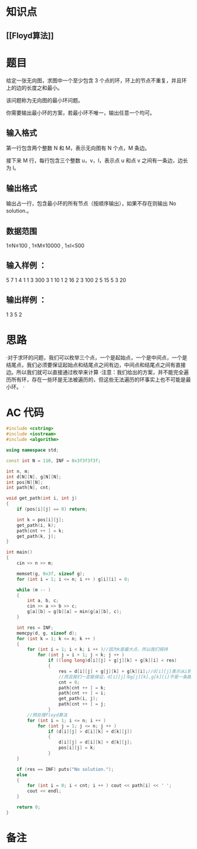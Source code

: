 # 知识点
  ## [[Floyd算法]]
# 题目
 给定一张无向图，求图中一个至少包含 3 个点的环，环上的节点不重复，并且环上的边的长度之和最小。

该问题称为无向图的最小环问题。

你需要输出最小环的方案，若最小环不唯一，输出任意一个均可。

## 输入格式
第一行包含两个整数 N 和 M，表示无向图有 N 个点，M 条边。

接下来 M 行，每行包含三个整数 u，v，l，表示点 u 和点 v 之间有一条边，边长为 l。

## 输出格式
输出占一行，包含最小环的所有节点（按顺序输出），如果不存在则输出 No solution.。

## 数据范围
1≤N≤100
,
1≤M≤10000
,
1≤l<500
## 输入样例 ：
5 7
1 4 1
1 3 300
3 1 10
1 2 16
2 3 100
2 5 15
5 3 20
## 输出样例 ：
1 3 5 2

# 思路
·对于求环的问题，我们可以枚举三个点，一个是起始点，一个是中间点，一个是结尾点，我们必须要保证起始点和结尾点之间有边，中间点和结尾点之间有直接边。所以我们就可以直接通过枚举来计算
·注意：我们给出的方案，并不能完全遍历所有环，存在一些环是无法被遍历的，但这些无法遍历的环事实上也不可能是最小环。
·
# AC 代码
```cpp
#include <cstring>
#include <iostream>
#include <algorithm>

using namespace std;

const int N = 110, INF = 0x3f3f3f3f;

int n, m;
int d[N][N], g[N][N];
int pos[N][N];
int path[N], cnt;

void get_path(int i, int j)
{
    if (pos[i][j] == 0) return;

    int k = pos[i][j];
    get_path(i, k);
    path[cnt ++ ] = k;
    get_path(k, j);
}

int main()
{
    cin >> n >> m;

    memset(g, 0x3f, sizeof g);
    for (int i = 1; i <= n; i ++ ) g[i][i] = 0;

    while (m -- )
    {
        int a, b, c;
        cin >> a >> b >> c;
        g[a][b] = g[b][a] = min(g[a][b], c);
    }

    int res = INF;
    memcpy(d, g, sizeof d);
    for (int k = 1; k <= n; k ++ )
    {
        for (int i = 1; i < k; i ++ )//因为k是最大点，所以我们保持
            for (int j = i + 1; j < k; j ++ )
                if ((long long)d[i][j] + g[j][k] + g[k][i] < res)
                {
                    res = d[i][j] + g[j][k] + g[k][i];//d[i][j]表示从i到j的最小距离，g[a][b]表示一条直接存在的边。
                    //而且我们一定能保证，d[i][j]与g[j][k],g[k][i]不是一条路
                    cnt = 0;
                    path[cnt ++ ] = k;
                    path[cnt ++ ] = i;
                    get_path(i, j);
                    path[cnt ++ ] = j;
                }
		//预处理floyd算法
        for (int i = 1; i <= n; i ++ )
            for (int j = 1; j <= n; j ++ )
                if (d[i][j] > d[i][k] + d[k][j])
                {
                    d[i][j] = d[i][k] + d[k][j];
                    pos[i][j] = k;
                }
    }

    if (res == INF) puts("No solution.");
    else
    {
        for (int i = 0; i < cnt; i ++ ) cout << path[i] << ' ';
        cout << endl;
    }

    return 0;
}
```
# 备注
